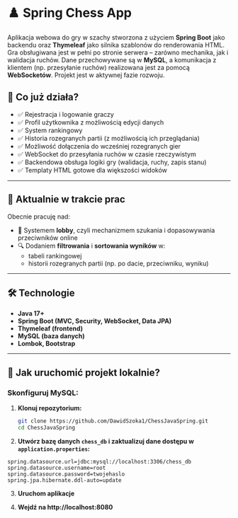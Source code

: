 # ♟️ Spring Chess App

Aplikacja webowa do gry w szachy stworzona z użyciem **Spring Boot** jako backendu oraz **Thymeleaf** jako silnika szablonów do renderowania HTML. Gra obsługiwana jest w pełni po stronie serwera – zarówno mechanika, jak i walidacja ruchów. Dane przechowywane są w **MySQL**, a komunikacja z klientem (np. przesyłanie ruchów) realizowana jest za pomocą **WebSocketów**. Projekt jest w aktywnej fazie rozwoju.

## 🧪 Co już działa?

- ✅ Rejestracja i logowanie graczy
- ✅ Profil użytkownika z możliwością edycji danych
- ✅ System rankingowy
- ✅ Historia rozegranych partii (z możliwością ich przeglądania)
- ✅ Możliwość dołączenia do wcześniej rozegranych gier
- ✅ WebSocket do przesyłania ruchów w czasie rzeczywistym
- ✅ Backendowa obsługa logiki gry (walidacja, ruchy, zapis stanu)
- ✅ Templaty HTML gotowe dla większości widoków

---

## 🚧 Aktualnie w trakcie prac

Obecnie pracuję nad:

- 🔄 Systemem **lobby**, czyli mechanizmem szukania i dopasowywania przeciwników online
- 🔍 Dodaniem **filtrowania** i **sortowania wyników** w:
  - tabeli rankingowej
  - historii rozegranych partii (np. po dacie, przeciwniku, wyniku)

---

## 🛠️ Technologie

- **Java 17+**
- **Spring Boot (MVC, Security, WebSocket, Data JPA)**
- **Thymeleaf (frontend)**
- **MySQL (baza danych)**
- **Lombok, Bootstrap**

---

## 🚀 Jak uruchomić projekt lokalnie?

### Skonfiguruj MySQL:
1. **Klonuj repozytorium:**
   ```bash
   git clone https://github.com/DawidSzoka1/ChessJavaSpring.git
   cd ChessJavaSpring
   
2. **Utwórz bazę danych `chess_db` i zaktualizuj dane dostępu w `application.properties`:**

```properties
spring.datasource.url=jdbc:mysql://localhost:3306/chess_db
spring.datasource.username=root
spring.datasource.password=twojehaslo
spring.jpa.hibernate.ddl-auto=update
```
3. **Uruchom aplikacje**
   
4.  **Wejdź na http://localhost:8080**

